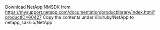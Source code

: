 Download NetApp NMSDK from https://mysupport.netapp.com/documentation/productlibrary/index.html?productID=60427
Copy the contents under /lib/ruby/NetApp to netapp_sdk/lib/NetApp

